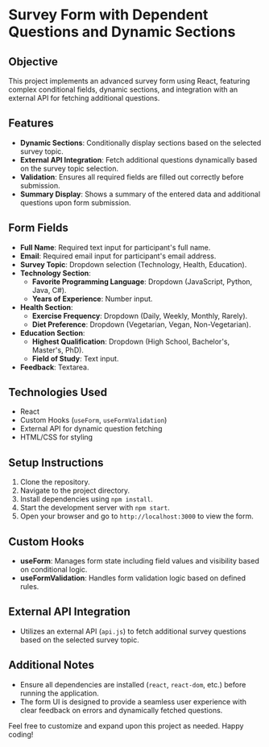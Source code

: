 # Survey Form with Dependent Questions and Dynamic Sections

## Objective
This project implements an advanced survey form using React, featuring complex conditional fields, dynamic sections, and integration with an external API for fetching additional questions.

## Features
- **Dynamic Sections**: Conditionally display sections based on the selected survey topic.
- **External API Integration**: Fetch additional questions dynamically based on the survey topic selection.
- **Validation**: Ensures all required fields are filled out correctly before submission.
- **Summary Display**: Shows a summary of the entered data and additional questions upon form submission.

## Form Fields
- **Full Name**: Required text input for participant's full name.
- **Email**: Required email input for participant's email address.
- **Survey Topic**: Dropdown selection (Technology, Health, Education).
- **Technology Section**:
  - **Favorite Programming Language**: Dropdown (JavaScript, Python, Java, C#).
  - **Years of Experience**: Number input.
- **Health Section**:
  - **Exercise Frequency**: Dropdown (Daily, Weekly, Monthly, Rarely).
  - **Diet Preference**: Dropdown (Vegetarian, Vegan, Non-Vegetarian).
- **Education Section**:
  - **Highest Qualification**: Dropdown (High School, Bachelor's, Master's, PhD).
  - **Field of Study**: Text input.
- **Feedback**: Textarea.

## Technologies Used
- React
- Custom Hooks (`useForm`, `useFormValidation`)
- External API for dynamic question fetching
- HTML/CSS for styling

## Setup Instructions
1. Clone the repository.
2. Navigate to the project directory.
3. Install dependencies using `npm install`.
4. Start the development server with `npm start`.
5. Open your browser and go to `http://localhost:3000` to view the form.


## Custom Hooks
- **useForm**: Manages form state including field values and visibility based on conditional logic.
- **useFormValidation**: Handles form validation logic based on defined rules.

## External API Integration
- Utilizes an external API (`api.js`) to fetch additional survey questions based on the selected survey topic.

## Additional Notes
- Ensure all dependencies are installed (`react`, `react-dom`, etc.) before running the application.
- The form UI is designed to provide a seamless user experience with clear feedback on errors and dynamically fetched questions.

Feel free to customize and expand upon this project as needed. Happy coding!
